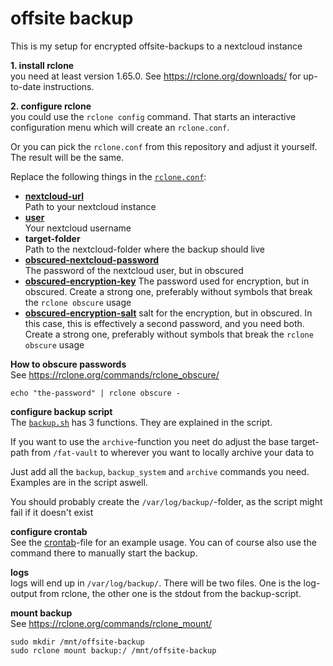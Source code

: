 # offsite backup

This is my setup for encrypted offsite-backups to a nextcloud instance

**1. install rclone**  
you need at least version 1.65.0. See https://rclone.org/downloads/ for up-to-date instructions.

**2. configure rclone**  
you could use the `rclone config` command. That starts an interactive configuration menu which will create an `rclone.conf`.

Or you can pick the `rclone.conf` from this repository and adjust it yourself. The result will be the same.

Replace the following things in the [`rclone.conf`](./root/.config/rclone/rclone.conf):
- [**nextcloud-url**](https://rclone.org/webdav/#webdav-url)  
  Path to your nextcloud instance
- [**user**](https://rclone.org/webdav/#webdav-user)  
  Your nextcloud username
- **target-folder**  
  Path to the nextcloud-folder where the backup should live
- [**obscured-nextcloud-password**](https://rclone.org/webdav/#webdav-pass)  
  The password of the nextcloud user, but in obscured
- [**obscured-encryption-key**](https://rclone.org/crypt/#crypt-password) 
  The password used for encryption, but in obscured. Create a strong one, preferably
  without symbols that break the `rclone obscure` usage
- [**obscured-encryption-salt**](https://rclone.org/crypt/#crypt-password2) 
  salt for the encryption, but in obscured. In this case, this is effectively a second password, and you need both. Create a strong one, preferably without symbols that
  break the `rclone obscure` usage

**How to obscure passwords**  
See https://rclone.org/commands/rclone_obscure/
```
echo "the-password" | rclone obscure -
```

**configure backup script**  
The [`backup.sh`](./apps/server-scripts/backup.sh) has 3 functions. They are explained in the script.

If you want to use the `archive`-function you neet do adjust the base target-path
from `/fat-vault` to wherever you want to locally archive your data to

Just add all the `backup`, `backup_system` and `archive` commands you need. Examples are in the script aswell.

You should probably create the `/var/log/backup/`-folder, as the script might fail if it doesn't exist

**configure crontab**  
See the [crontab](./crontab)-file for an example usage. You can of course also use the command there to manually start the backup.

**logs**  
logs will end up in `/var/log/backup/`. There will be two files. One is the log-output from rclone, the other one is the stdout from the backup-script.

**mount backup**  
See https://rclone.org/commands/rclone_mount/
```
sudo mkdir /mnt/offsite-backup
sudo rclone mount backup:/ /mnt/offsite-backup
```
